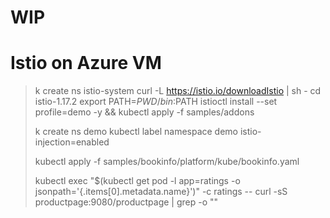 # WIP
# Istio on Azure VM
> k create ns istio-system
> curl -L https://istio.io/downloadIstio | sh -
> cd istio-1.17.2
> export PATH=$PWD/bin:$PATH
> istioctl install --set profile=demo -y && kubectl apply -f samples/addons
>
> k create ns demo
>  kubectl label namespace demo istio-injection=enabled
>
> kubectl apply -f samples/bookinfo/platform/kube/bookinfo.yaml
>
> kubectl exec "$(kubectl get pod -l app=ratings -o jsonpath='{.items[0].metadata.name}')" -c ratings -- curl -sS productpage:9080/productpage | grep -o "<title>.*</title>"
<title>Simple Bookstore App</title>

